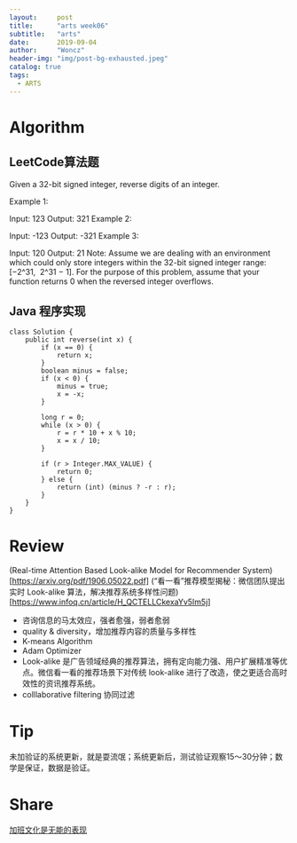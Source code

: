 ```yaml
---
layout:     post
title:      "arts week06"
subtitle:   "arts"
date:       2019-09-04
author:     "Woncz"
header-img: "img/post-bg-exhausted.jpeg"
catalog: true
tags:
  - ARTS
---
```


# Algorithm

## LeetCode算法题
Given a 32-bit signed integer, reverse digits of an integer.

Example 1:

Input: 123
Output: 321
Example 2:

Input: -123
Output: -321
Example 3:

Input: 120
Output: 21
Note:
Assume we are dealing with an environment which could only store integers within the 32-bit signed integer range: [−2^31,  2^31 − 1]. For the purpose of this problem, assume that your function returns 0 when the reversed integer overflows.


## Java 程序实现
```
class Solution {
    public int reverse(int x) {
        if (x == 0) {
            return x;
        }
        boolean minus = false;
        if (x < 0) {
            minus = true;
            x = -x;
        }

        long r = 0;
        while (x > 0) {
            r = r * 10 + x % 10;
            x = x / 10;
        }

        if (r > Integer.MAX_VALUE) {
            return 0;
        } else {
            return (int) (minus ? -r : r);
        }
    }
}
```

# Review
(Real-time Attention Based Look-alike Model for Recommender System)[https://arxiv.org/pdf/1906.05022.pdf]
(“看一看”推荐模型揭秘：微信团队提出实时 Look-alike 算法，解决推荐系统多样性问题)[https://www.infoq.cn/article/H_QCTELLCkexaYv5Im5j]
- 咨询信息的马太效应，强者愈强，弱者愈弱
- quality & diversity，增加推荐内容的质量与多样性
- K-means Algorithm
- Adam Optimizer
- Look-alike 是广告领域经典的推荐算法，拥有定向能力强、用户扩展精准等优点。微信看一看的推荐场景下对传统 look-alike 进行了改造，使之更适合高时效性的资讯推荐系统。
- colllaborative filtering 协同过滤


# Tip
未加验证的系统更新，就是耍流氓；系统更新后，测试验证观察15～30分钟；数学是保证，数据是验证。

# Share
[加班文化是无能的表现](https://www.jianshu.com/p/30f0ba50bce0)

